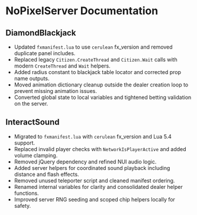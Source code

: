 # NoPixelServer Documentation

## DiamondBlackjack
- Updated `fxmanifest.lua` to use `cerulean` fx_version and removed duplicate panel includes.
- Replaced legacy `Citizen.CreateThread` and `Citizen.Wait` calls with modern `CreateThread` and `Wait` helpers.
- Added radius constant to blackjack table locator and corrected prop name outputs.
- Moved animation dictionary cleanup outside the dealer creation loop to prevent missing animation issues.
- Converted global state to local variables and tightened betting validation on the server.

## InteractSound
- Migrated to `fxmanifest.lua` with `cerulean` fx_version and Lua 5.4 support.
- Replaced invalid player checks with `NetworkIsPlayerActive` and added volume clamping.
- Removed jQuery dependency and refined NUI audio logic.
- Added server helpers for coordinated sound playback including distance and flash effects.
- Removed unused teleporter script and cleaned manifest ordering.
- Renamed internal variables for clarity and consolidated dealer helper functions.
- Improved server RNG seeding and scoped chip helpers locally for safety.

